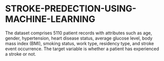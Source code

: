 # STROKE-PREDECTION-USING-MACHINE-LEARNING
The dataset comprises 5110 patient records with attributes such as age, gender, hypertension, heart disease status, average glucose level, body mass index (BMI), smoking status, work type, residency type, and stroke event occurrence. The target variable is whether a patient has experienced a stroke or not.
